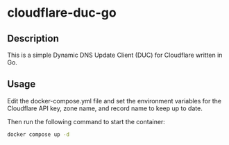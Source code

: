 # cloudflare-duc-go

## Description

This is a simple Dynamic DNS Update Client (DUC) for Cloudflare written in Go.

## Usage

Edit the docker-compose.yml file and set the environment variables for the Cloudflare API key, zone name, and record name to keep up to date.

Then run the following command to start the container:

```bash
docker compose up -d
```
